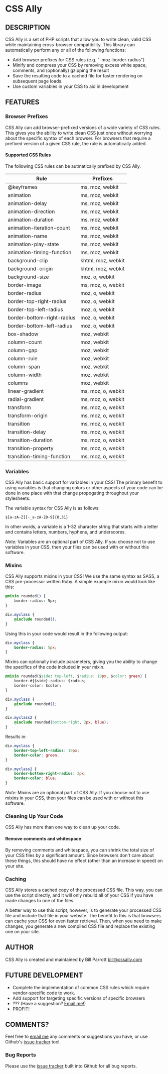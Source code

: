 CSS Ally
====================

DESCRIPTION
---------------------

CSS Ally is a set of PHP scripts that allow you to write clean, valid CSS while
maintaining cross-browser compatibility. This library can automatically perform
any or all of the following functions:

- Add browser prefixes for CSS rules (e.g. "-moz-border-radius")
- Minify and compress your CSS by removing excess white space, comments, and
  (optionally) gzipping the result
- Save the resulting code to a cached file for faster rendering on subsequent
  page loads.
- Use custom variables in your CSS to aid in development

FEATURES
---------------------

### Browser Prefixes

CSS Ally can add browser-prefixed versions of a wide variety of CSS rules. This
gives you the ability to write clean CSS just once without worrying about the
specific syntax of each browser. For browsers that require a prefixed version of
a given CSS rule, the rule is automatically added.

#### Supported CSS Rules

The following CSS rules can be autmatically prefixed by CSS Ally.

<table>
    <thead>
        <tr><th>Rule</th><th>Prefixes</th></tr>
    </thead>
    <tbody>
        <tr><td>@keyframes</td><td>ms, moz, webkit</td></tr>
        <tr><td>animation</td><td>ms, moz, webkit</td></tr>
        <tr><td>animation-delay</td><td>ms, moz, webkit</td></tr>
        <tr><td>animation-direction</td><td>ms, moz, webkit</td></tr>
        <tr><td>animation-duration</td><td>ms, moz, webkit</td></tr>
        <tr><td>animation-iteration-count</td><td>ms, moz, webkit</td></tr>
        <tr><td>animation-name</td><td>ms, moz, webkit</td></tr>
        <tr><td>animation-play-state</td><td>ms, moz, webkit</td></tr>
        <tr><td>animation-timing-function</td><td>ms, moz, webkit</td></tr>
        <tr><td>background-clip</td><td>khtml, moz, webkit</td></tr>
        <tr><td>background-origin</td><td>khtml, moz, webkit</td></tr>
        <tr><td>background-size</td><td>moz, o, webkit</td></tr>
        <tr><td>border-image</td><td>ms, moz, o, webkit</td></tr>
        <tr><td>border-radius</td><td>moz, o, webkit</td></tr>
        <tr><td>border-top-right-radius</td><td>moz, o, webkit</td></tr>
        <tr><td>border-top-left-radius</td><td>moz, o, webkit</td></tr>
        <tr><td>border-bottom-right-radius</td><td>moz, o, webkit</td></tr>
        <tr><td>border-bottom-left-radius</td><td>moz, o, webkit</td></tr>
        <tr><td>box-shadow</td><td>moz, webkit</td></tr>
        <tr><td>column-count</td><td>moz, webkit</td></tr>
        <tr><td>column-gap</td><td>moz, webkit</td></tr>
        <tr><td>column-rule</td><td>moz, webkit</td></tr>
        <tr><td>column-span</td><td>moz, webkit</td></tr>
        <tr><td>column-width</td><td>moz, webkit</td></tr>
        <tr><td>columns</td><td>moz, webkit</td></tr>
        <tr><td>linear-gradient</td><td>ms, moz, o, webkit</td></tr>
        <tr><td>radial-gradient</td><td>ms, moz, o, webkit</td></tr>
        <tr><td>transform</td><td>ms, moz, o, webkit</td></tr>
        <tr><td>transform-origin</td><td>ms, moz, o, webkit</td></tr>
        <tr><td>transition</td><td>ms, moz, o, webkit</td></tr>
        <tr><td>transition-delay</td><td>ms, moz, o, webkit</td></tr>
        <tr><td>transition-duration</td><td>ms, moz, o, webkit</td></tr>
        <tr><td>transition-property</td><td>ms, moz, o, webkit</td></tr>
        <tr><td>transition-timing-function</td><td>ms, moz, o, webkit</td></tr>
    </tbody>
</table>

### Variables

CSS Ally has basic support for variables in your CSS! The primary benefit to
using variables is that changing colors or other aspects of your code can be
done in one place with that change propogating throughout your stylesheets.

The variable syntax for CSS Ally is as follows:

`$[a-zA-Z][-_a-zA-Z0-9]{0,31}`

In other words, a variable is a 1-32 character string that starts with a letter
and contains letters, numbers, hyphens, and underscores.

*Note:* Variables are an optional part of CSS Ally. If you choose not to use
variables in your CSS, then your files can be used with or without this
software.

### Mixins

CSS Ally supports mixins in your CSS! We use the same syntax as SASS, a CSS
pre-processor written Ruby. A simple example mixin would look like this:

```css
@mixin rounded() {
    border-radius: 5px;
}

div.myclass {
    @include rounded();
}
```

Using this in your code would result in the following output:

```css
div.myclass {
    border-radius: 5px;
}
```

Mixins can optionally include parameters, giving you the ability to change the
specifics of the code included in your mixin.

```css
@mixin rounded($side: top-left, $radius: 10px, $color: green) {
    border-#{$side}-radius: $radius;
    border-color: $color;
}

div.myclass {
    @include rounded();
}

div.myclass2 {
    @include rounded(bottom-right, 2px, blue);
}
```

Results in:

```css
div.myclass {
    border-top-left-radius: 10px;
    border-color: green;
}

div.myclass2 {
    border-bottom-right-radius: 2px;
    border-color: blue;
}
```

*Note:* Mixins are an optional part of CSS Ally. If you choose not to use
mixins in your CSS, then your files can be used with or without this
software.

### Cleaning Up Your Code

CSS Ally has more than one way to clean up your code.

#### Remove comments and whitespace

By removing comments and whitespace, you can shrink the total size of your CSS
files by a significant amount. Since browsers don't care about these things,
this should have no effect (other than an increase in speed) on your site.

### Caching

CSS Ally stores a cached copy of the processed CSS file. This way, you can use
the script directly, and it will only rebuild all of your CSS if you have made
changes to one of the files.

A better way to use this script, however, is to generate your processed CSS file
and include that file in your website. The benefit to this is that browsers can
cache your CSS for even faster retrieval. Then, when you need to make changes,
you generate a new compiled CSS file and replace the existing one on your site.

AUTHOR
---------------------

CSS Ally is created and maintained by Bill Parrott <bill@cssally.com>

FUTURE DEVELOPMENT
---------------------

- Complete the implementation of common CSS rules which require vendor-specific
  code to work.
- Add support for targeting specific versions of specific browsers
- ??? (Have a suggestion? [Email me!](mailto:bill@cssally.com "Send me your suggestions"))
- PROFIT!

COMMENTS?
---------------------

Feel free to [email me](mailto:bill@cssally.com) any comments or suggestions you
have, or use Github's [issue tracker](https://github.com/chimericdream/CSS-Ally/issues)
tool.

### Bug Reports

Please use the [issue tracker](https://github.com/chimericdream/CSS-Ally/issues)
built into Github for all bug reports.